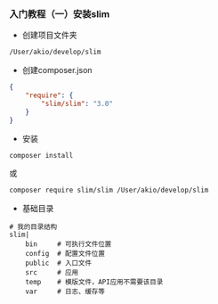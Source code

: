### 入门教程（一）安装slim

* 创建项目文件夹
```bash
/User/akio/develop/slim

```

* 创建composer.json
```json
{
    "require": {
        "slim/slim": "3.0"
    }
}
```

* 安装
```bash
composer install
```
或
```bash
composer require slim/slim /User/akio/develop/slim
```

* 基础目录
```text
# 我的目录结构
slim|
    bin     # 可执行文件位置
    config  # 配置文件位置
    public  # 入口文件
    src     # 应用
    temp    # 模版文件，API应用不需要该目录
    var     # 日志、缓存等
```